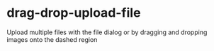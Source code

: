 # drag-drop-upload-file
Upload multiple files with the file dialog or by dragging and dropping images onto the dashed region
